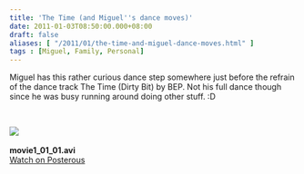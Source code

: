 ```yaml
---
title: 'The Time (and Miguel''s dance moves)'
date: 2011-01-03T08:50:00.000+08:00
draft: false
aliases: [ "/2011/01/the-time-and-miguel-dance-moves.html" ]
tags : [Miguel, Family, Personal]
---
```


Miguel has this rather curious dance step somewhere just before the refrain of the dance track The Time (Dirty Bit) by BEP. Not his full dance though since he was busy running around doing other stuff. :D  
  
   

[![](http://jon.doblados.net/wp-content/uploads/2011/01/frame_0000-300x224.png)](http://showme.doblados.net/the-time-and-miguels-dance-moves)   

**movie1\_01\_01.avi**  
[Watch on Posterous](http://showme.doblados.net/the-time-and-miguels-dance-moves)